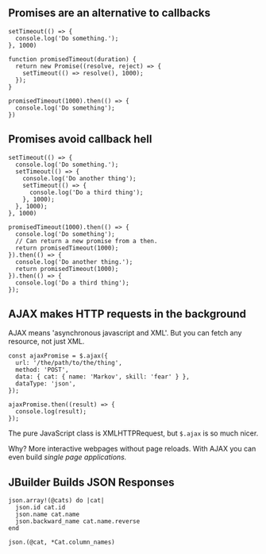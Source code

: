 ## Promises are an alternative to callbacks

```
setTimeout(() => {
  console.log('Do something.');
}, 1000)

function promisedTimeout(duration) {
  return new Promise((resolve, reject) => {
    setTimeout(() => resolve(), 1000);
  });
}

promisedTimeout(1000).then(() => {
  console.log('Do something');
})
```

## Promises avoid callback hell

```
setTimeout(() => {
  console.log('Do something.');
  setTimeout(() => {
    console.log('Do another thing');
    setTimeout(() => {
      console.log('Do a third thing');
    }, 1000);
  }, 1000);
}, 1000)

promisedTimeout(1000).then(() => {
  console.log('Do something');
  // Can return a new promise from a then.
  return promisedTimeout(1000);
}).then(() => {
  console.log('Do another thing.');
  return promisedTimeout(1000);
}).then(() => {
  console.log('Do a third thing');
});
```

## AJAX makes HTTP requests in the background

AJAX means 'asynchronous javascript and XML'. But you can fetch any
resource, not just XML.

```
const ajaxPromise = $.ajax({
  url: '/the/path/to/the/thing',
  method: 'POST',
  data: { cat: { name: 'Markov', skill: 'fear' } },
  dataType: 'json',
});

ajaxPromise.then((result) => {
  console.log(result);
});
```

The pure JavaScript class is XMLHTTPRequest, but `$.ajax` is so much
nicer.

Why? More interactive webpages without page reloads. With AJAX you can
even build *single page applications.*

## JBuilder Builds JSON Responses

```
json.array!(@cats) do |cat|
  json.id cat.id
  json.name cat.name
  json.backward_name cat.name.reverse
end
```

```
json.(@cat, *Cat.column_names)
```
